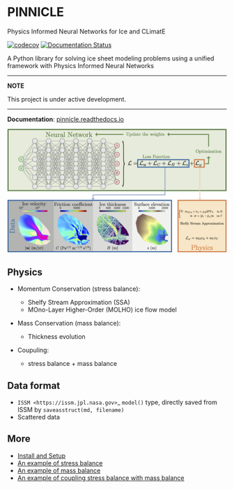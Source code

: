 
# PINNICLE
Physics Informed Neural Networks for Ice and CLimatE

[![codecov](https://codecov.io/github/enigne/PINNICLE/graph/badge.svg?token=S7REK0IKJH)](https://codecov.io/github/enigne/PINNICLE)
[![Documentation Status](https://readthedocs.org/projects/pinnicle/badge/?version=latest)](https://pinnicle.readthedocs.io/en/latest/?badge=latest)

A Python library for solving ice sheet modeling problems using a unified framework with Physics Informed Neural Networks


---
**NOTE**

   This project is under active development.

---
**Documentation**: [pinnicle.readthedocs.io](https://pinnicle.readthedocs.io)

![](docs/images/pinn.png)

## Physics

- Momentum Conservation (stress balance):
  - Shelfy Stream Approximation (SSA)
  - MOno-Layer Higher-Order (MOLHO) ice flow model

- Mass Conservation (mass balance):
  - Thickness evolution

- Coupuling:
  - stress balance + mass balance


## Data format

- `ISSM <https://issm.jpl.nasa.gov>`_ ``model()`` type, directly saved from ISSM by ``saveasstruct(md, filename)``
- Scattered data


## More

- [Install and Setup](https://pinnicle.readthedocs.io/en/latest/installation.html#installation)
- [An example of stress balance](https://pinnicle.readthedocs.io/en/latest/examples/pinn.ssa.html)
- [An example of mass balance](https://pinnicle.readthedocs.io/en/latest/examples/pinn.mc.html)
- [An example of coupling stress balance with mass balance](https://pinnicle.readthedocs.io/en/latest/examples/pinn.mcssa.html)

